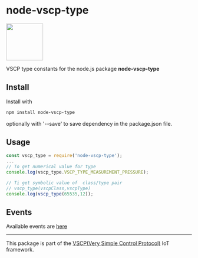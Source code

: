 # node-vscp-type

<img src="https://vscp.org/images/logo.png" width="100">

VSCP type constants for the node.js package **node-vscp-type**

## Install
Install with

```bash
npm install node-vscp-type
```

optionally with '--save' to save dependency in the package.json file.

## Usage

```javascript
const vscp_type = require('node-vscp-type');
...
// To get numerical value for type
console.log(vscp_type.VSCP_TYPE_MEASUREMENT_PRESSURE);

// Ti get symbolic value of  class/type pair
// vscp_type(vscpClass,vscpType)
console.log(vscp_type(65535,12));
```

## Events
Available events are [here](https://grodansparadis.gitbooks.io/the-vscp-specification/?id=start/)

---

This package is part of the [VSCP(Very Simple Control Protocol)](https://www.vscp.org) IoT framework.